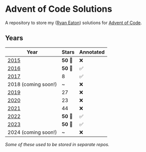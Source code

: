 # Advent of Code Solutions

A repository to store my ([Ryan Eaton](https://www.linkedin.com/in/ryan-l-eaton/)) solutions for [Advent of Code](https://adventofcode.com/).

## Years

| Year                   | Stars         | Annotated          |
|------------------------|---------------|--------------------|
| [2015](2015/readme.md) | **50 :tada:** | :x:                |
| [2016](2016/readme.md) | **50 :tada:** | :white_check_mark: |
| [2017](2017/readme.md) | 8             | :white_check_mark: |
| 2018 (coming soon!)    | ~             | :x:                |
| [2019](2019/readme.md) | 27            | :x:                |
| [2020](2020/readme.md) | 23            | :x:                |
| [2021](2021/readme.md) | 44            | :x:                |
| [2022](2022/README.md) | **50 :tada:** | :white_check_mark: |
| [2023](2023/readme.md) | **50 :tada:** | :white_check_mark: |
| 2024 (coming soon!)    | ~             | :x:                |

*Some of these used to be stored in separate repos.*
